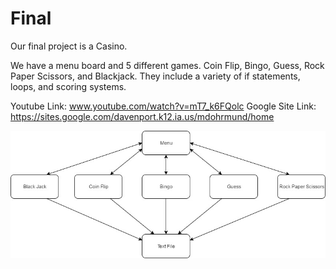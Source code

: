 # Final

Our final project is a Casino.

We have a menu board and 5 different games. Coin Flip, Bingo, Guess, Rock Paper Scissors, and Blackjack. They include a variety of if statements, loops, and scoring systems.

Youtube Link: www.youtube.com/watch?v=mT7_k6FQolc
Google Site Link: https://sites.google.com/davenport.k12.ia.us/mdohrmund/home

<img src="Final FlowChart.jpg">
